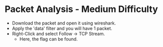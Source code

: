 # Packet Analysis - Medium Difficulty
- Download the packet and open it using wireshark.
- Apply the 'data' filter and you will have 1 packet.
- Right-Click and select Follow -> TCP Stream.
  - Here, the flag can be found.
